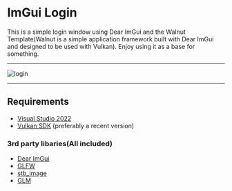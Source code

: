 # ImGui Login

This is a simple login window using Dear ImGui and the Walnut Template(Walnut is a simple application framework built with Dear ImGui and designed to be used with Vulkan).
Enjoy using it as a base for something.

----

![login](https://user-images.githubusercontent.com/113075816/229367354-2b5bc990-2005-4c06-bac1-54a1c0a10ede.png)

----

## Requirements
- [Visual Studio 2022](https://visualstudio.com)
- [Vulkan SDK](https://vulkan.lunarg.com/sdk/home#windows) (preferably a recent version)

### 3rd party libaries(All included)
- [Dear ImGui](https://github.com/ocornut/imgui)
- [GLFW](https://github.com/glfw/glfw)
- [stb_image](https://github.com/nothings/stb)
- [GLM](https://github.com/g-truc/glm)

